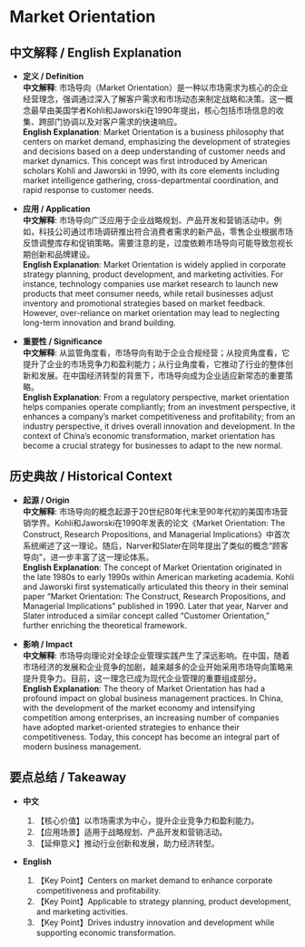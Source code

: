 # Market Orientation

## 中文解释 / English Explanation

* **定义 / Definition**  
  **中文解释**: 市场导向（Market Orientation）是一种以市场需求为核心的企业经营理念，强调通过深入了解客户需求和市场动态来制定战略和决策。这一概念最早由美国学者Kohli和Jaworski在1990年提出，核心包括市场信息的收集、跨部门协调以及对客户需求的快速响应。  
  **English Explanation**: Market Orientation is a business philosophy that centers on market demand, emphasizing the development of strategies and decisions based on a deep understanding of customer needs and market dynamics. This concept was first introduced by American scholars Kohli and Jaworski in 1990, with its core elements including market intelligence gathering, cross-departmental coordination, and rapid response to customer needs.

* **应用 / Application**  
  **中文解释**: 市场导向广泛应用于企业战略规划、产品开发和营销活动中。例如，科技公司通过市场调研推出符合消费者需求的新产品，零售企业根据市场反馈调整库存和促销策略。需要注意的是，过度依赖市场导向可能导致忽视长期创新和品牌建设。  
  **English Explanation**: Market Orientation is widely applied in corporate strategy planning, product development, and marketing activities. For instance, technology companies use market research to launch new products that meet consumer needs, while retail businesses adjust inventory and promotional strategies based on market feedback. However, over-reliance on market orientation may lead to neglecting long-term innovation and brand building.

* **重要性 / Significance**  
  **中文解释**: 从监管角度看，市场导向有助于企业合规经营；从投资角度看，它提升了企业的市场竞争力和盈利能力；从行业角度看，它推动了行业的整体创新和发展。在中国经济转型的背景下，市场导向成为企业适应新常态的重要策略。  
  **English Explanation**: From a regulatory perspective, market orientation helps companies operate compliantly; from an investment perspective, it enhances a company’s market competitiveness and profitability; from an industry perspective, it drives overall innovation and development. In the context of China’s economic transformation, market orientation has become a crucial strategy for businesses to adapt to the new normal.

## 历史典故 / Historical Context

* **起源 / Origin**  
  **中文解释**: 市场导向的概念起源于20世纪80年代末至90年代初的美国市场营销学界。Kohli和Jaworski在1990年发表的论文《Market Orientation: The Construct, Research Propositions, and Managerial Implications》中首次系统阐述了这一理论。随后，Narver和Slater在同年提出了类似的概念“顾客导向”，进一步丰富了这一理论体系。  
  **English Explanation**: The concept of Market Orientation originated in the late 1980s to early 1990s within American marketing academia. Kohli and Jaworski first systematically articulated this theory in their seminal paper “Market Orientation: The Construct, Research Propositions, and Managerial Implications” published in 1990. Later that year, Narver and Slater introduced a similar concept called “Customer Orientation,” further enriching the theoretical framework.

* **影响 / Impact**  
  **中文解释**: 市场导向理论对全球企业管理实践产生了深远影响。在中国，随着市场经济的发展和企业竞争的加剧，越来越多的企业开始采用市场导向策略来提升竞争力。目前，这一理念已成为现代企业管理的重要组成部分。  
  **English Explanation**: The theory of Market Orientation has had a profound impact on global business management practices. In China, with the development of the market economy and intensifying competition among enterprises, an increasing number of companies have adopted market-oriented strategies to enhance their competitiveness. Today, this concept has become an integral part of modern business management.

## 要点总结 / Takeaway

* **中文**  
  1. 【核心价值】以市场需求为中心，提升企业竞争力和盈利能力。
  2. 【应用场景】适用于战略规划、产品开发和营销活动。
  3. 【延伸意义】推动行业创新和发展，助力经济转型。

* **English**  
  1. 【Key Point】Centers on market demand to enhance corporate competitiveness and profitability.
  2. 【Key Point】Applicable to strategy planning, product development, and marketing activities.
  3. 【Key Point】Drives industry innovation and development while supporting economic transformation.